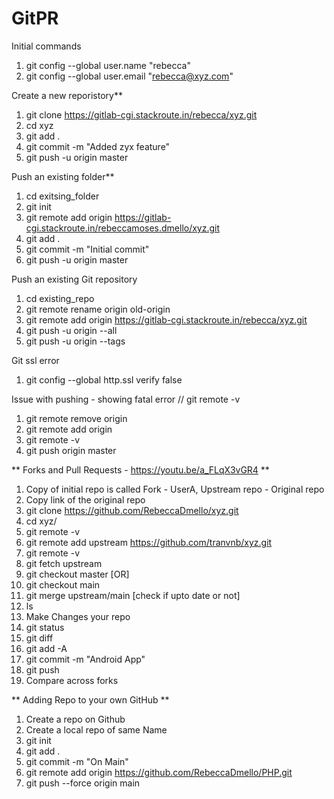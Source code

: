 # GitPR 

Initial commands
1. git config --global user.name "rebecca"
2. git config --global user.email "rebecca@xyz.com"

Create a new reporistory**
1. git clone https://gitlab-cgi.stackroute.in/rebecca/xyz.git
2. cd xyz
3. git add .
4. git commit -m "Added zyx feature"
5. git push -u origin master

Push an existing folder**
1. cd exitsing_folder
2. git init
3. git remote add origin https://gitlab-cgi.stackroute.in/rebeccamoses.dmello/xyz.git
4. git add .
5. git commit -m "Initial commit"
6. git push -u origin master

Push an existing Git repository
1. cd existing_repo
2. git remote rename origin old-origin
3. git remote add origin https://gitlab-cgi.stackroute.in/rebecca/xyz.git
4. git push -u origin --all
5. git push -u origin --tags

Git ssl error
1. git config --global http.ssl verify false

Issue with pushing - showing fatal error // git remote -v
1. git remote remove origin
2. git remote add origin <your repo url>
3. git remote -v
4. git push origin master
  
** Forks and Pull Requests -  https://youtu.be/a_FLqX3vGR4 **
1. Copy of initial repo is called Fork - UserA, Upstream repo - Original repo
2. Copy link of the original repo
3. git clone https://github.com/RebeccaDmello/xyz.git
4. cd xyz/
5. git remote -v
6. git remote add upstream https://github.com/tranvnb/xyz.git
7. git remote -v
8. git fetch upstream
9. git checkout master [OR]
10. git checkout main
11. git merge upstream/main [check if upto date or not]
12. ls
13. Make Changes your repo
14. git status
15. git diff
16. git add -A
17. git commit -m "Android App"
18. git push
19. Compare across forks

** Adding Repo to your own GitHub **
1. Create a repo on Github
2. Create a local repo of same Name
3. git init
4. git add .
5. git commit -m "On Main"
6. git remote add origin https://github.com/RebeccaDmello/PHP.git
7. git push --force origin main



